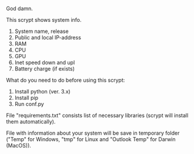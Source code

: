 God damn.

This scrypt shows system info.

1) System name, release
2) Public and local IP-address
3) RAM
4) CPU
5) GPU
6) Inet speed down and upl
7) Battery charge (if exists)

What do you need to do before using this scrypt:
1) Install python (ver. 3.x)
2) Install pip
3) Run conf.py

File "requirements.txt" consists list of necessary libraries (scrypt will install them automatically).

File with information about your system will be save in
temporary folder ("Temp" for Windows, "tmp" for Linux and "Outlook Temp" for Darwin (MacOS)).
